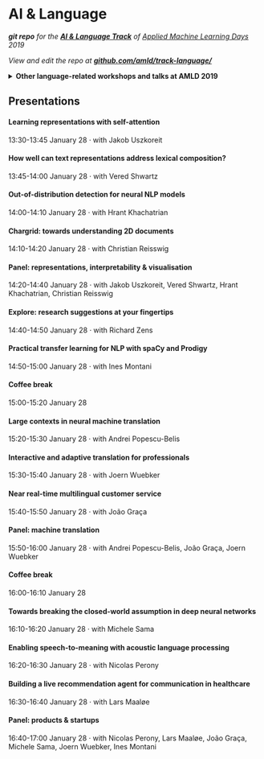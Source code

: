 # AI & Language

***git repo** for the **[AI & Language Track](https://www.appliedmldays.org/tracks/8)** of [Applied Machine Learning Days](https://www.appliedmldays.org/) 2019*

*View and edit the repo at [**github.com/amld/track-language/**](https://github.com/amld/track-language/)*

<details><summary><strong>Other language-related workshops and talks at AMLD 2019</strong></summary>

There are other interesting workshops and talks on machine learning applied to natural language.

#### [Document Digitization Challenge](https://www.appliedmldays.org/workshops/document-digitization-challenge)
Full-day: 09:00-16:30 January 26

#### [Applied Language Technologies](https://www.appliedmldays.org/workshops/applied-language-technologies)
Half-day: 13:30-16:30 January 26

#### [Machine Learning for fake news detection: theory and practice](https://www.appliedmldays.org/workshops/machine-learning-for-fake-news-detection-theory-and-practice)
09:00-16:30 January 27

#### [Multilingual word alignment](https://www.appliedmldays.org/workshops/advances-in-ml-theory-meets-practice)
15:50-16:30 January 27 · with Armand Joulin, Research scientist, Facebook Artificial Intelligence Research

#### [Building an on-device voice assistant with Snips](https://www.appliedmldays.org/workshops/building-an-on-device-voice-assistant-with-snips)
Half-day: 13:30-16:30 January 27

#### [Reinforcement Learning - Natural language Processing - Sentiment analysis - NLTK](https://www.appliedmldays.org/workshops/machine-learning-in-finance)
14:30 - 16:00 January 27

#### AI & Language
13:30-17:00 January 28

#### [What Do You Think? - Language Models for Snippet Extraction from News Article Comments](https://www.appliedmldays.org/tracks/10)
16:00-16:10 January 28

#### [The Future of Digital Assistants - Hype vs. Reality](https://www.appliedmldays.org/workshops/waitalk-event-the-future-of-digital-assistants-hype-vs-reality)
17:00-20:00 January 28

#### [Natural Language Processing in Finance](https://www.appliedmldays.org/tracks/4)
09:10-09:45 January 29 · with Armando Gonzalez

#### [Health Search and Machine-Learned Epidemiology](https://www.appliedmldays.org/tracks/5)
09:25-09:45 January 29 · with Evgeniy Gabrilovich

#### [Let them speak: machine learning boosts language rehabilitation training after stroke](https://www.appliedmldays.org/tracks/5)
11:12-11:34 January 29 · with Michael Tangermann, David Hübner

#### [What's My Disease? Natural Language Processing and Deep Learning for Medical Diagnosis Prediction](https://www.appliedmldays.org/tracks/5)
11:58-12:20 January 29 · with Tomas Dikk, Gabriel Krummenacher, Matthias Kämpf

</details>

## Presentations

#### Learning representations with self-attention

13:30-13:45 January 28 · with Jakob Uszkoreit

#### How well can text representations address lexical composition?

13:45-14:00 January 28 · with Vered Shwartz

#### Out-of-distribution detection for neural NLP models

14:00-14:10 January 28 · with Hrant Khachatrian

#### Chargrid: towards understanding 2D documents

14:10-14:20 January 28 · with Christian Reisswig

#### Panel: representations, interpretability & visualisation

14:20-14:40 January 28 · with Jakob Uszkoreit, Vered Shwartz, Hrant Khachatrian, Christian Reisswig

#### Explore: research suggestions at your fingertips

14:40-14:50 January 28 · with Richard Zens

#### Practical transfer learning for NLP with spaCy and Prodigy

14:50-15:00 January 28 · with Ines Montani

#### Coffee break

15:00-15:20 January 28

#### Large contexts in neural machine translation

15:20-15:30 January 28 · with Andrei Popescu-Belis

#### Interactive and adaptive translation for professionals

15:30-15:40 January 28 · with Joern Wuebker

#### Near real-time multilingual customer service

15:40-15:50 January 28 · with João Graça

#### Panel: machine translation

15:50-16:00 January 28 · with Andrei Popescu-Belis, João Graça, Joern Wuebker

#### Coffee break

16:00-16:10 January 28

#### Towards breaking the closed-world assumption in deep neural networks

16:10-16:20 January 28 · with Michele Sama

#### Enabling speech-to-meaning with acoustic language processing

16:20-16:30 January 28 · with Nicolas Perony

#### Building a live recommendation agent for communication in healthcare

16:30-16:40 January 28 · with Lars Maaløe

#### Panel: products & startups

16:40-17:00 January 28 · with Nicolas Perony, Lars Maaløe, João Graça, Michele Sama, Joern Wuebker, Ines Montani

